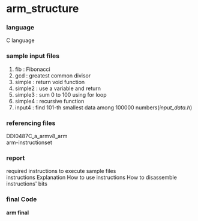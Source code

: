 # arm_structure

### language   
C language  

### sample input files  
1. fib : Fibonacci  
2. gcd : greatest common divisor  
3. simple : return void function  
4. simple2 : use a variable and return  
5. simple3 : sum 0 to 100 using for loop  
6. simple4 : recursive function  
7. input4 : find 101-th smallest data among 100000 numbers(*input_data.h*)  

### referencing files  
DDI0487C_a_armv8_arm  
arm-instructionset  

### report  
required instructions to execute sample files  
instructions Explanation
How to use instructions
How to disassemble instructions' bits  


### final Code  
**arm final**
